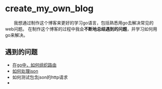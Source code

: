 # create_my_own_blog

&emsp;&emsp;我想通过制作这个博客来更好的学习go语言，包括熟悉用go去解决常见的web问题。
在制作这个博客的过程中我会**不断地总结遇到的问题**，并学习如何用go来解决。

## 遇到的问题

+ [在go中，如何组织路由](./summary/route.md)
+ [如何处理json](./summary/json.md)
+ 如何测试包含json的http请求
+


